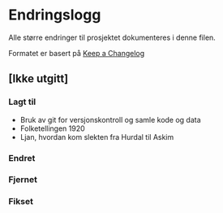 # Endringslogg

Alle større endringer til prosjektet dokumenteres i denne filen.

Formatet er basert på [Keep a Changelog](https://keepachangelog.com/en/1.0.0/)

## [Ikke utgitt]

### Lagt til

- Bruk av git for versjonskontroll og samle kode og data
- Folketellingen 1920
- Ljan, hvordan kom slekten fra Hurdal til Askim

### Endret
### Fjernet
### Fikset
